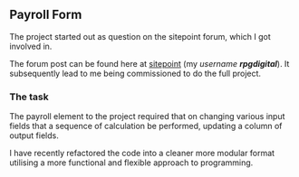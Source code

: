 ## Payroll Form
The project started out as question on the sitepoint forum, which I got involved in.

The forum post can be found here at [sitepoint](https://www.sitepoint.com/community/t/calculation-function-dead-end/352969/64?u=rpg_digital) (my *username* ***rpgdigital***). It subsequently lead to me being commissioned to do the full project.

### The task
The payroll element to the project required that on changing various input fields that a sequence of calculation be performed, updating a column of output fields.

I have recently refactored the code into a cleaner more modular format utilising a more functional and flexible approach to programming.
